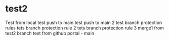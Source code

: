 # test2
Test from local
test push to main
test push to main 2
test branch protection rules
tets branch protection rule 2
tets branch protection rule 3
merge1 from test2 branch
test from github portal - main

